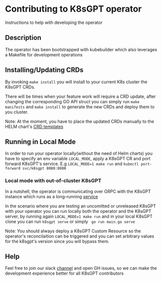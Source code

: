 # Contributing to K8sGPT operator
Instructions to help with developing the operator

## Description
The operator has been bootstrapped with kubebuilder which also leverages a Makefile for
development operations
## Installing/Updating CRDs
By invoking `make install` you will install to your current K8s cluster the K8sGPT CRDs.

There will be times when your feature work will require a CRD update, after changing the corresponding
GO API struct you can simply run `make manifests` and `make install` to generate the new CRDs and deploy them
to you cluster.

Note: At the moment, you have to place the updated CRDs manually to the HELM chart's [CRD templates](https://github.com/k8sgpt-ai/k8sgpt-operator/blob/main/chart/operator/templates/k8sgpt-crd.yaml)
## Running in Local Mode
In order to run your operator locally(without the need of Helm charts) you have to specify an env variable `LOCAL_MODE`, apply a K8sGPT CR and port forward K8sGPT's service.
E.g 
`LOCAL_MODE=1 make run` and `kubectl port-forward svc/k8sgpt 8080:8080`

### Local mode with out-of-cluster K8sGPT
In a nutshell, the operator is communicating over GRPC with the K8sGPT instance which runs as a long-running [service](https://github.com/k8sgpt-ai/k8sgpt/blob/main/cmd/serve/serve.go)

In the scenario where you are testing an uncomitted or unreleased K8sGPT with your operator you can run locally both the operator and the K8sGPT server,
by running again `LOCAL_MODE=1 make run` and in your local K8sGPT clone you can run `k8sgpt serve` or simply ` go run main.go serve`

Note: You should always deploy a K8sGPT Custom Resource so the operator's reconcilaition can be triggered and you can set arbitrary values for the k8sgpt's version since you will bypass them.

## Help
Feel free to join our slack [channel](https://k8sgpt.slack.com) and open GH issues, so we can make the development experience better for all K8sGPT contributors

